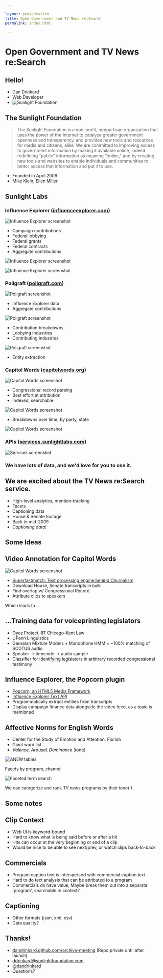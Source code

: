 ```yaml
---

layout: presentation
title: Open Government and TV News re:Search
permalink: index.html

---
```


# Open Government and TV News re:Search

## Hello!

+ Dan Drinkard
+ Web Developer
+ ![Sunlight Foundation](img/logo.png)

## The Sunlight Foundation

> The Sunlight Foundation is a non-profit, nonpartisan organization 
> that uses the power of the Internet to catalyze greater government 
> openness and transparency, and provides new tools and resources for 
> media and citizens, alike. We are committed to improving access to 
> government information by making it available online, indeed redefining 
> “public” information as meaning “online,” and by creating new tools and 
> websites to enable individuals and communities to better access that 
> information and put it to use.

+ Founded in April 2006
+ Mike Klein, Ellen Miller

## Sunlight Labs

### Influence Explorer ([influenceexplorer.com](http://influenceexplorer.com))
![Influence Explorer screenshot](img/ie.png)

+ Campaign contributions
+ Federal lobbying
+ Federal grants
+ Federal contracts
+ Aggregate contributions

![Influence Explorer screenshot](img/ie-2.png)

![Influence Explorer screenshot](img/ie-3.png)

### Poligraft ([poligraft.com](http://poligraft.com))
![Poligraft screenshot](img/poligraft.png)

+ Influence Explorer data
+ Aggregate contributions

![Poligraft screenshot](img/poligraft-2.png)

+ Contribution breakdowns
+ Lobbying industries
+ Contributing industries

![Poligraft screenshot](img/poligraft-3.png)

+ Entity extraction

### Capitol Words ([capitolwords.org](http://capitolwords.org))
![Capitol Words screenshot](img/capwords.png)

+ Congressional record parsing
+ Best effort at attribution
+ Indexed, searchable

![Capitol Words screenshot](img/capwords-2.png)

+ Breakdowns over time, by party, state

![Capitol Words screenshot](img/capwords-3.png)

### APIs ([services.sunlightlabs.com](http://services.sunlightlabs.com))
![Services screenshot](img/services.png)

### We have lots of data, and we'd love for you to use it.

## We are excited about the TV News re:Search service.

+ High-level analytics, mention-tracking
+ Facets
+ Captioning data
+ House & Senate footage
+ Back to mid-2009
+ _Captioning data!_

## Some Ideas

## Video Annotation for Capitol Words

![Capitol Words screenshot](img/capwords-4.png)

+ [Superfastmatch: Text processing engine behind Churnalism](http://churnalism.com/458wx/)
+ Download House, Senate transcripts in bulk
+ Find overlap w/ Congressional Record
+ Attribute clips to speakers

Which leads to...

## ...Training data for voiceprinting legislators

+ Oyez Project, IIT Chicago-Kent Law
+ UPenn Linguistics
+ Gaussian Mixture Models + Monophone HMM = ~100% matching of SCOTUS audio
+ Speaker -> timecode -> audio sample
+ Classifier for identifying legislators in arbitrary recorded congressional testimony

## Influence Explorer, the Popcorn plugin

+ [Popcorn, an HTML5 Media Framework](http://popcornjs.com)
+ [Influence Explorer Text API](http://inbox.influenceexplorer.com/api)
+ Programmatically extract entities from transcripts
+ Display campaign finance data alongside the video feed, as a topic is mentioned

## Affective Norms for English Words

+ Center for the Study of Emotion and Attention, Florida
+ Giant word list
+ _Valence, Arousal, Dominance_ (tone)

![ANEW tables](img/anew-1.png)

Facets by program, channel

![Faceted term search](img/anew-2.png)

We can categorize and rank TV news programs by their tone(!)

## Some notes

## Clip Context

+ Web UI is keyword-bound
+ Hard to know what is being said before or after a hit
+ Hits can occur at the very beginning or end of a clip
+ Would be nice to be able to see next/prev, or watch clips back-to-back

## Commercials

+ Program caption text is interspersed with commercial caption text
+ Hard to do text analysis that can be attributed to a program
+ Commercials do have value, Maybe break them out into a separate 'program', searchable in context?

## Captioning

+ Other formats (json, xml, csv)
+ Data quality?

## Thanks!

+ [dandrinkard.github.com/archive-meeting](http://dandrinkard.github.com/archive-meeting) (Repo private until after launch)
+ <ddrinkard@sunlightfoundation.com>
+ [@dandrinkard](http://twitter.com/dandrinkard)
+ Questions?